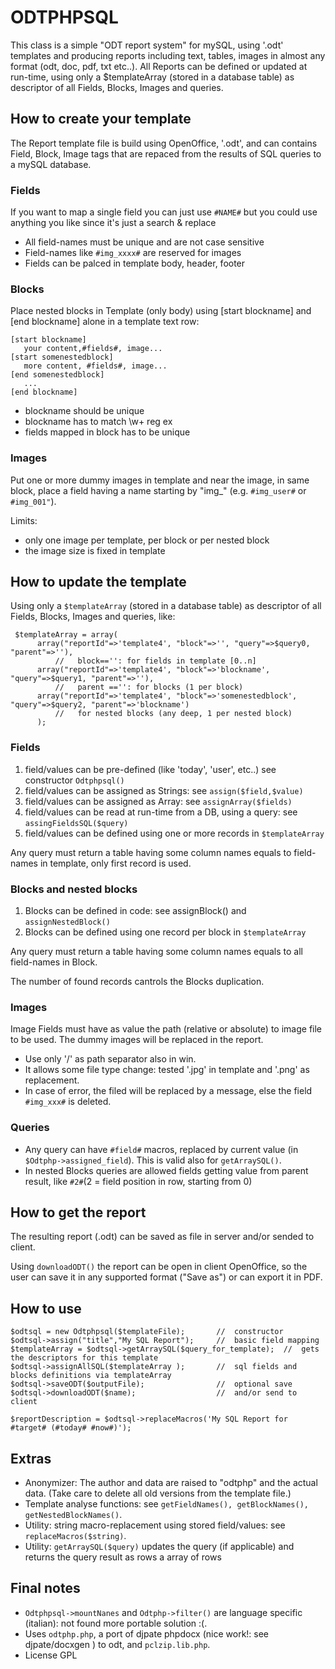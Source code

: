 # ODTPHPSQL

This class is a simple "ODT report system" for mySQL, using '.odt' templates and producing reports including text, tables, images in almost any format (odt, doc, pdf, txt etc..). All Reports can be defined or updated at run-time, using only a $templateArray (stored in a database table) as descriptor of all Fields, Blocks, Images and queries.

## How to create your template

The Report template file is build using OpenOffice, '.odt', and can contains Field, Block, Image tags that are repaced from the results of SQL queries to a mySQL database.

### Fields

If you want to map a single field you can just use `#NAME#` but you could use anything you like since it's just a search & replace

*  All field-names must be unique and are not case sensitive 
*  Field-names like `#img_xxxx#` are reserved for images 
*  Fields can be palced in template body, header, footer 

### Blocks

Place nested blocks in Template (only body) using [start blockname] and [end blockname] alone in a template text row: 

    [start blockname]
       your content,#fields#, image...
    [start somenestedblock]
       more content, #fields#, image...
    [end somenestedblock]
       ...
    [end blockname]

*  blockname should be unique 
*  blockname has to match \w+ reg ex
*  fields mapped in block has to be unique 

### Images

Put one or more dummy images in template and near the image, in same block, place a field having a name starting by "img_" (e.g. `#img_user#` or `#img_001"`).

Limits: 

*  only one image per template, per block or per nested block 
*  the image size is fixed in template 

## How to update the template

Using only a `$templateArray` (stored in a database table) as descriptor of all Fields, Blocks, Images and queries, like: 

     $templateArray = array(
          array("reportId"=>'template4', "block"=>'', "query"=>$query0, "parent"=>''), 
              //   block=='': for fields in template [0..n]
          array("reportId"=>'template4', "block"=>'blockname', "query"=>$query1, "parent"=>''), 
              //   parent =='': for blocks (1 per block) 
          array("reportId"=>'template4', "block"=>'somenestedblock', "query"=>$query2, "parent"=>'blockname') 
              //   for nested blocks (any deep, 1 per nested block)	
          ); 
                            

### Fields

1. field/values can be pre-defined (like 'today', 'user', etc..) see constructor `Odtphpsql()` 
2. field/values can be assigned as Strings: see `assign($field,$value)` 
3. field/values can be assigned as Array: see `assignArray($fields)`
4. field/values can be read at run-time from a DB, using a query: see `assingFieldsSQL($query)` 
5. field/values can be defined using one or more records in `$templateArray` 

Any query must return a table having some column names equals to field-names in template, only first record is used. 

### Blocks and nested blocks

1. Blocks can be defined in code: see assignBlock() and `assignNestedBlock()` 
2. Blocks can be defined using one record per block in `$templateArray` 


Any query must return a table having some column names equals to all field-names in Block.

The number of found records cantrols the Blocks duplication.

### Images

Image Fields must have as value the path (relative or absolute) to image file to be used. The dummy images will be replaced in the report.

* Use only '/' as path separator also in win. 
* It allows some file type change: tested '.jpg' in template and '.png' as replacement. 
* In case of error, the filed will be replaced by a message, else the field `#img_xxx#` is deleted.
 
### Queries

* Any query can have `#field#` macros, replaced by current value (in `$Odtphp->assigned_field`). This is valid also for `getArraySQL()`. 
* In nested Blocks queries are allowed fields getting value from parent result, like `#2#`(2 = field position in row, starting from 0)
 
## How to get the report

The resulting report (.odt) can be saved as file in server and/or sended to client.

Using `downloadODT()` the report can be open in client OpenOffice, so the user can save it in any supported format ("Save as") or can export it in PDF.

## How to use

    $odtsql = new Odtphpsql($templateFile);       //  constructor
    $odtsql->assign("title","My SQL Report");     //  basic field mapping	   
    $templateArray = $odtsql->getArraySQL($query_for_template);	 //  gets the descriptors for this template
    $odtsql->assignAllSQL($templateArray );       //  sql fields and blocks definitions via templateArray	 
    $odtsql->saveODT($outputFile);                //  optional save
    $odtsql->downloadODT($name);                  //  and/or send to client  

    $reportDescription = $odtsql->replaceMacros('My SQL Report for #target# (#today# #now#)');

## Extras

* Anonymizer: The author and data are raised to "odtphp" and the actual data. (Take care to delete all old versions from the template file.) 
* Template analyse functions: see `getFieldNames(), getBlockNames(), getNestedBlockNames()`. 
* Utility: string macro-replacement using stored field/values: see `replaceMacros($string)`. 
* Utility: `getArraySQL($query)` updates the query (if applicable) and returns the query result as rows a array of rows 

## Final notes

* `Odtphpsql->mountNanes` and `Odtphp->filter()` are language specific (italian): not found more portable solution :(.
* Uses `odtphp.php`, a port of djpate phpdocx (nice work!: see djpate/docxgen ) to odt, and `pclzip.lib.php`. 
* License GPL 
